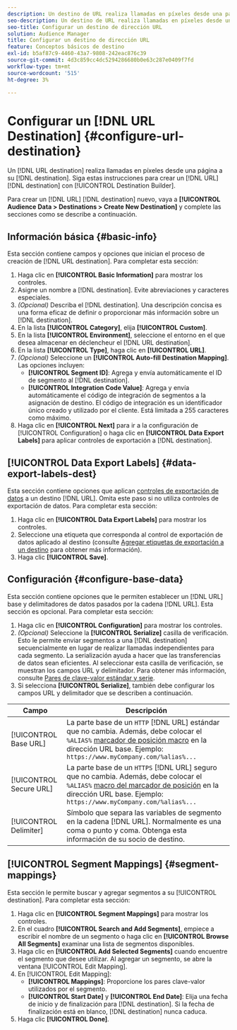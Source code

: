 ```yaml
---
description: Un destino de URL realiza llamadas en píxeles desde una página hasta su destino. Siga estas instrucciones para crear un destino de URL con el Generador de destinos.
seo-description: Un destino de URL realiza llamadas en píxeles desde una página hasta su destino. Siga estas instrucciones para crear un destino de URL con el Generador de destinos.
seo-title: Configurar un destino de dirección URL
solution: Audience Manager
title: Configurar un destino de dirección URL
feature: Conceptos básicos de destino
exl-id: b5af87c9-4460-43a7-9808-242eac876c39
source-git-commit: 4d3c859cc4dc5294286680b0e63c287e0409f7fd
workflow-type: tm+mt
source-wordcount: '515'
ht-degree: 3%

---
```


# Configurar un [!DNL URL Destination] {#configure-url-destination}

Un [!DNL URL destination] realiza llamadas en píxeles desde una página a su [!DNL destination]. Siga estas instrucciones para crear un [!DNL URL] [!DNL destination] con [!UICONTROL Destination Builder].

<!-- create-url-destination.xml -->

Para crear un [!DNL URL] [!DNL destination] nuevo, vaya a **[!UICONTROL Audience Data > Destinations > Create New Destination]** y complete las secciones como se describe a continuación.

## Información básica {#basic-info}

Esta sección contiene campos y opciones que inician el proceso de creación de [!DNL URL destination]. Para completar esta sección:

1. Haga clic en **[!UICONTROL Basic Information]** para mostrar los controles.
2. Asigne un nombre a [!DNL destination]. Evite abreviaciones y caracteres especiales.
3. *(Opcional)* Describa el  [!DNL destination]. Una descripción concisa es una forma eficaz de definir o proporcionar más información sobre un [!DNL destination].
4. En la lista **[!UICONTROL Category]**, elija **[!UICONTROL Custom]**.
5. En la lista **[!UICONTROL Environment]**, seleccione el entorno en el que desea almacenar en déclencheur el [!DNL URL destination].
6. En la lista **[!UICONTROL Type]**, haga clic en **[!UICONTROL URL]**.
7. *(Opcional)* Seleccione un  **[!UICONTROL Auto-fill Destination Mapping]**. Las opciones incluyen:
   * **[!UICONTROL Segment ID]**: Agrega y envía automáticamente el ID de segmento al  [!DNL destination].
   * **[!UICONTROL Integration Code Value]**: Agrega y envía automáticamente el código de integración de segmentos a la asignación de destino. El código de integración es un identificador único creado y utilizado por el cliente. Está limitada a 255 caracteres como máximo.
8. Haga clic en **[!UICONTROL Next]** para ir a la configuración de [!UICONTROL Configuration] o haga clic en **[!UICONTROL Data Export Labels]** para aplicar controles de exportación a [!DNL destination].

## [!UICONTROL Data Export Labels] {#data-export-labels-dest}

Esta sección contiene opciones que aplican [controles de exportación de datos](../../features/data-export-controls.md) a un destino [!DNL URL]. Omita este paso si no utiliza controles de exportación de datos. Para completar esta sección:

1. Haga clic en **[!UICONTROL Data Export Labels]** para mostrar los controles.
2. Seleccione una etiqueta que corresponda al control de exportación de datos aplicado al destino (consulte [Agregar etiquetas de exportación a un destino](/help/using/features/destinations/add-data-export-labels.md) para obtener más información).
3. Haga clic **[!UICONTROL Save]**.

## Configuración {#configure-base-data}

Esta sección contiene opciones que le permiten establecer un [!DNL URL] base y delimitadores de datos pasados por la cadena [!DNL URL]. Esta sección es opcional. Para completar esta sección:

1. Haga clic en **[!UICONTROL Configuration]** para mostrar los controles.
1. *(Opcional)* Seleccione la  **[!UICONTROL Serialize]** casilla de verificación.
Esto le permite enviar segmentos a una [!DNL destination] secuencialmente en lugar de realizar llamadas independientes para cada segmento. La serialización ayuda a hacer que las transferencias de datos sean eficientes. Al seleccionar esta casilla de verificación, se muestran los campos URL y delimitador. Para obtener más información, consulte [Pares de clave-valor estándar y serie](../../features/destinations/key-value-pairs.md).
1. Si selecciona **[!UICONTROL Serialize]**, también debe configurar los campos URL y delimitador que se describen a continuación.

| Campo | Descripción |
|--- |--- |
| [!UICONTROL Base URL] | La parte base de un `HTTP` [!DNL URL] estándar que no cambia. Además, debe colocar el `%ALIAS%` [marcador de posición macro](../../features/destinations/destination-macros.md#destination-macros-defined) en la dirección URL base. Ejemplo: `https://www.myCompany.com/%alias%...` |
| [!UICONTROL Secure URL] | La parte base de un `HTTPS` [!DNL URL] seguro que no cambia. Además, debe colocar el `%ALIAS%`   [macro del marcador de posición](../../features/destinations/destination-macros.md#destination-macros-defined) en la dirección URL base. Ejemplo: `https://www.myCompany.com/%alias%...` |
| [!UICONTROL Delimiter] | Símbolo que separa las variables de segmento en la cadena [!DNL URL]. Normalmente es una coma o punto y coma. Obtenga esta información de su socio de destino. |

## [!UICONTROL Segment Mappings] {#segment-mappings}

Esta sección le permite buscar y agregar segmentos a su [!UICONTROL destination]. Para completar esta sección:

1. Haga clic en **[!UICONTROL Segment Mappings]** para mostrar los controles.
1. En el cuadro **[!UICONTROL Search and Add Segments]**, empiece a escribir el nombre de un segmento o haga clic en **[!UICONTROL Browse All Segments]** examinar una lista de segmentos disponibles.
1. Haga clic en **[!UICONTROL Add Selected Segments]** cuando encuentre el segmento que desee utilizar. Al agregar un segmento, se abre la ventana [!UICONTROL Edit Mapping].
1. En [!UICONTROL Edit Mapping]:
   * **[!UICONTROL Mappings]**: Proporcione los pares clave-valor utilizados por el segmento.
   * **[!UICONTROL Start Date]** y  **[!UICONTROL End Date]**: Elija una fecha de inicio y de finalización para  [!DNL destination]. Si la fecha de finalización está en blanco, [!DNL destination] nunca caduca.
1. Haga clic **[!UICONTROL Done]**.
